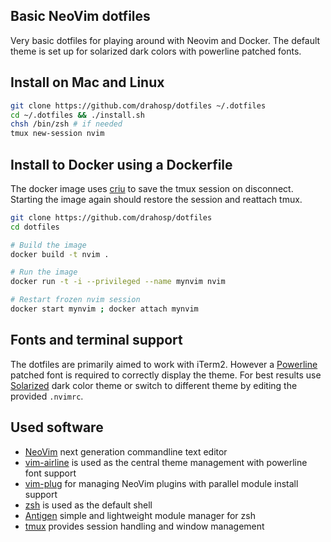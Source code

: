 Basic NeoVim dotfiles
---

Very basic dotfiles for playing around with Neovim and Docker. The default theme is set up for solarized dark colors with powerline patched fonts.

Install on Mac and Linux
---

```bash
git clone https://github.com/drahosp/dotfiles ~/.dotfiles
cd ~/.dotfiles && ./install.sh
chsh /bin/zsh # if needed
tmux new-session nvim
```

Install to Docker using a Dockerfile
---

The docker image uses [criu](http://criu.org/Main_Page) to save the tmux session on disconnect. Starting the image again should restore the session and reattach tmux.

```bash
git clone https://github.com/drahosp/dotfiles
cd dotfiles

# Build the image
docker build -t nvim .

# Run the image
docker run -t -i --privileged --name mynvim nvim

# Restart frozen nvim session
docker start mynvim ; docker attach mynvim
```

Fonts and terminal support
---
The dotfiles are primarily aimed to work with iTerm2. However a [Powerline](https://github.com/powerline/fonts) patched font is required to correctly display the theme. For best results use [Solarized](http://ethanschoonover.com/solarized) dark color theme or switch to different theme by editing the provided `.nvimrc`.

Used software
---

 - [NeoVim](http://neovim.io) next generation commandline text editor
 - [vim-airline](https://github.com/bling/vim-airline) is used as the central theme management with powerline font support
 - [vim-plug](https://github.com/junegunn/vim-plug) for managing NeoVim plugins with parallel module install support
 - [zsh](http://www.zsh.org) is used as the default shell
 - [Antigen](https://github.com/zsh-users/antigen) simple and lightweight module manager for zsh
 - [tmux](http://tmux.github.io) provides session handling and window management
